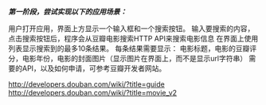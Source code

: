 ***第一阶段，尝试实现以下的应用场景：***

用户打开应用，界面上方显示一个输入框和一个搜索按钮。
输入要搜索的内容，点击搜索按钮后，程序会从豆瓣电影搜索HTTP API来搜索电影信息
在界面上使用列表显示搜索到的最多10条结果。
每条结果需要显示：
电影标题，电影的豆瓣评分，电影年份，电影的封面图片（显示图片在界面上，而不是显示url字符串）
需要的API，以及如何申请，可参考豆瓣开发者网站。

http://developers.douban.com/wiki/?title=guide
http://developers.douban.com/wiki/?title=movie_v2

